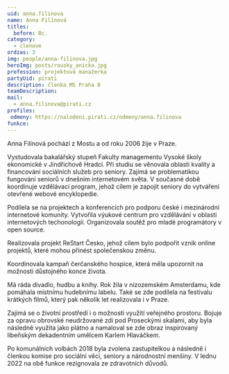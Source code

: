 ```yaml
---
uid: anna.filinova
name: Anna Filínová
titles:
  before: Bc.
category:
  - clenove
ordzas: 3
img: people/anna-filinova.jpg
heroImg: posts/rousky_anicka.jpg
profession: projektová manažerka
partyUid: pirati
description: členka MS Praha 8
teamDescription:
mail:
  - anna.filinova@pirati.cz
profiles:
 odmeny: https://nalodeni.pirati.cz/odmeny/anna.filinova
funkce:
---
```


Anna Filínová pochází z Mostu a od roku 2006 žije v Praze.

Vystudovala bakalářský stupeň Fakulty managementu Vysoké školy ekonomické v Jindřichově Hradci. Při studiu se věnovala oblasti kvality a financování sociálních služeb pro seniory. Zajímá se problematikou fungování seniorů v dnešním internetovém světa. V současné době koordinuje vzdělávací program, jehož cílem je zapojit seniory do vytváření otevřené webové encyklopedie.

Podílela se na projektech a konferencích pro podporu české i mezinárodní internetové komunity. Vytvořila výukové centrum pro vzdělávání v oblasti internetových techonologií. Organizovala soutěž pro mladé programátory v open source.

Realizovala projekt ReStart Česko, jehož cílem bylo podpořit vznik online projektů, které mohou přinést společenskou změnu.

Koordinovala kampaň čerčanského hospice, která měla upozornit na možnosti důstojného konce života.

Má ráda divadlo, hudbu a knihy. Rok žila v nizozemském Amsterdamu, kde pomáhala místnímu hudebnímu labelu. Také se zde podílela na festivalu krátkých filmů, který pak několik let realizovala i v Praze.

Zajímá se o životní prostředí i o možnosti využití veřejného prostoru. Bojuje za opravu obrovské neudržované zdi pod Proseckými skalami, aby byla následně využita jako plátno a namaloval se zde obraz inspirovaný libeňským dekadentním umělcem Karlem Hlaváčkem.

Po komunálních volbách 2018 byla zvolena zastupitelkou a následně i členkou komise pro sociální věci, seniory a národnostní menšiny. V lednu 2022 na obě funkce rezignovala ze zdravotních důvodů. 
